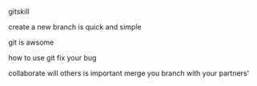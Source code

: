 gitskill

create a new branch is quick and simple

git is awsome 


how to use git fix your bug

collaborate will others is important
merge you branch with your partners'

